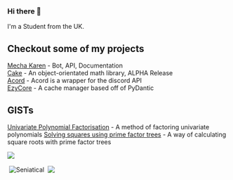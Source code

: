 ### Hi there 👋
I'm a Student from the UK.

## Checkout some of my projects
[Mecha Karen](https://mechakaren.xyz) - Bot, API, Documentation<br/>
[Cake](https://github.com/Seniatical/Cake) - An object-orientated math library, ALPHA Release<br/>
[Acord](https://github.com/Mecha-Karen/acord) - Acord is a wrapper for the discord API<br/>
[EzyCore](https://github.com/Seniatical) - A cache manager based off of PyDantic

## GISTs
[Univariate Polynomial Factorisation](https://gist.github.com/Seniatical/ebb3d897c2db18f7339cfd80e574c1de) - A method of factoring univariate polynomials
[Solving squares using prime factor trees](https://gist.github.com/Seniatical/a0faddae10918cf0b74c123731951013) - A way of calculating square roots with prime factor trees

![](https://komarev.com/ghpvc/?username=Seniatical)
<p>
  &nbsp;<img align="center" src="https://github-readme-stats.vercel.app/api?username=Seniatical&show_icons=true&locale=en&theme=dark" alt="Seniatical" />
  &nbsp;<img align="center", src="https://github-readme-stats.vercel.app/api/top-langs/?username=Seniatical&locale=en&theme=dark" />
</p>
